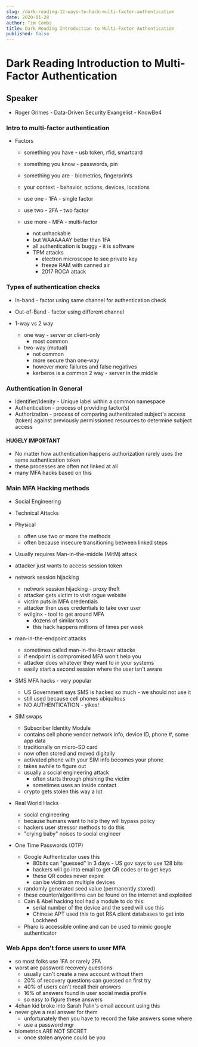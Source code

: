 ```yaml
---
slug: /dark-reading-12-ways-to-hack-multi-factor-authentication
date: 2020-01-28
author: Tim Combs
title: Dark Reading Introduction to Multi-Factor Authentication
published: false
---
```


# Dark Reading Introduction to Multi-Factor Authentication

## Speaker

- Roger Grimes - Data-Driven Security Evangelist - KnowBe4

### Intro to multi-factor authentication

- Factors

  - something you have - usb token, rfid, smartcard
  - something you know - passwords, pin
  - something you are - biometrics, fingerprints
  - your context - behavior, actions, devices, locations

  - use one - 1FA - single factor
  - use two - 2FA - two factor
  - use more - MFA - multi-factor
    - not unhackable
    - but WAAAAAAY better than 1FA
    - all authentication is buggy - it is software
    - TPM attacks
      - electron microscope to see private key
      - freeze RAM with canned air
      - 2017 ROCA attack

### Types of authentication checks

- In-band - factor using same channel for authentication check
- Out-of-Band - factor using different channel

- 1-way vs 2 way
  - one way - server or client-only
    - most common
  - two-way (mutual)
    - not common
    - more secure than one-way
    - however more failures and false negatives
    - kerberos is a common 2 way - server in the middle

### Authentication In General

- Identifier/Idenity - Unique label within a common namespace
- Authentication - process of providing factor(s)
- Authorization - process of comparing authenticated subject's access (token) against previously permissioned resources to determine subject access

#### HUGELY IMPORTANT

- No matter how authentication happens authorization rarely uses the same authentication token
- these processes are often not linked at all
- many MFA hacks based on this

### Main MFA Hacking methods

- Social Engineering
- Technical Attacks
- Physical
  - often use two or more the methods
  - often because insecure transitioning between linked steps
- Usually requires Man-in-the-middle (MitM) attack
- attacker just wants to access session token
- network session hijacking
  - network session hijacking - proxy theft
  - attacker gets victim to visit rogue website
  - victim puts in MFA credentials
  - attacker then uses credentials to take over user
  - evilginx - tool to get around MFA
    - dozens of similar tools
    - this hack happens millions of times per week
- man-in-the-endpoint attacks

  - sometimes called man-in-the-brower attacke
  - if endpoint is compromised MFA won't help you
  - attacker does whatever they want to in your systems
  - easily start a second session where the user isn't aware

- SMS MFA hacks - very popular
  - US Government says SMS is hacked so much - we should not use it
  - still used because cell phones ubiquitous
  - NO AUTHENTICATION - yikes!
- SIM swaps

  - Subscriber Identity Module
  - contains cell phone vendor network info, device ID, phone #, some app data
  - traditionally on micro-SD card
  - now often stored and moved digitally
  - activated phone with your SIM info becomes your phone
  - takes awhile to figure out
  - usually a social engineering attack
    - often starts through phishing the victim
    - sometimes uses an inside contact
  - crypto gets stolen this way a lot

- Real World Hacks

  - social engineering
  - because humans want to help they will bypass policy
  - hackers user stressor methods to do this
  - "crying baby" noises to social engineer

- One Time Passwords (OTP)
  - Google Authenticator uses this
    - 80bits can "guessed" in 3 days - US gov says to use 128 bits
    - hackers will go into email to get QR codes or to get keys
    - these QR codes never expire
    - can be victim on multiple devices
  - randomly generated seed value (permanently stored)
  - these counter/algorithms can be found on the internet and exploited
  - Cain & Abel hacking tool had a module to do this:
    - serial number of the device and the seed will use this
    - Chinese APT used this to get RSA client databases to get into Lockheed
  - Pharo is accessible online and can be used to mimic google authenticator

### Web Apps don't force users to user MFA

- so most folks use 1FA or rarely 2FA
- worst are password recovery questions
  - usually can't create a new account without them
  - 20% of recovery questions can guessed on first try
  - 40% of users can't recall their answers
  - 16% of answers found in user social media profile
  - so easy to figure these answers
- 4chan kid broke into Sarah Palin's email account using this
- never give a real answer for them
  - unfortunately then you have to record the fake answers some where
  - use a password mgr
- biometrics ARE NOT SECRET
  - once stolen anyone could be you